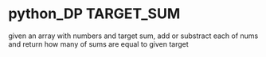 # python_DP TARGET_SUM

given an array with numbers and target sum, add or substract each of nums
and return how many of sums are equal to given target
